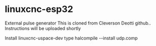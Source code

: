 # linuxcnc-esp32
External pulse generator
This is cloned from Cleverson Deotti github..
Instructions will be uploaded shortly

Install linuxcnc-uspace-dev
type halcompile --install udp.comp
